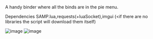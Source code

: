 A handy binder where all the binds are in the pie menu.

Dependencies SAMP.lua,requests(+luaSocket),imgui (<if there are no libraries the script will download them itself)

![image](https://user-images.githubusercontent.com/57196133/230106124-5c072a90-e6d9-4f2d-a7be-3bf5323d6bdd.png)
![image](https://user-images.githubusercontent.com/57196133/230106186-6aff3267-2a8f-41f4-a785-37f2ccff3b8e.png)

